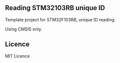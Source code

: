 ## Reading STM32103RB unique ID
Template project for STM32F103RB, unique ID reading.


Using CMSIS only.

## Licence
MIT Licence
